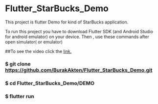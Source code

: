# Flutter_StarBucks_Demo

This project is flutter Demo for kind of StarBucks application.

To run this project you have to download Flutter SDK (and Android Studio for android emulator) on your device.
Then , use these commands after open simulator( or emulator)


##To see the video click the [link.](https://drive.google.com/file/d/1ztyAL87QpO8ypEHUTR6affCRgPzm47BA/view?usp=sharing)
  
### $ git clone https://github.com/BurakAkten/Flutter_StarBucks_Demo.git
### $ cd Flutter_StarBucks_Demo/DEMO
### $ flutter run 

